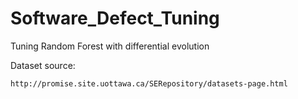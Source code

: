# Software_Defect_Tuning
Tuning Random Forest with differential evolution


Dataset source:
```
http://promise.site.uottawa.ca/SERepository/datasets-page.html
````
